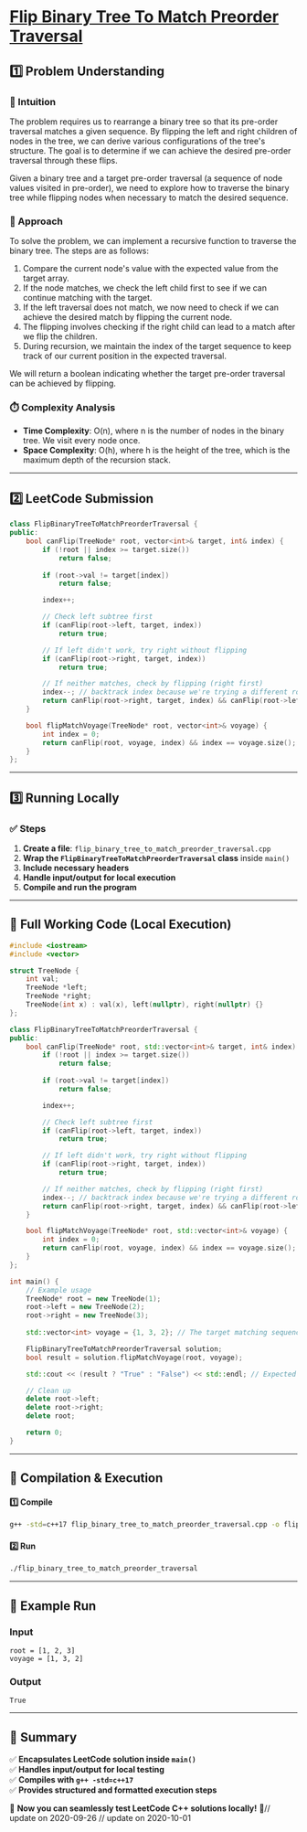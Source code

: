 # **[Flip Binary Tree To Match Preorder Traversal](https://leetcode.com/problems/flip-binary-tree-to-match-preorder-traversal/description/)**  

## **1️⃣ Problem Understanding**  
### **📌 Intuition**  
The problem requires us to rearrange a binary tree so that its pre-order traversal matches a given sequence. By flipping the left and right children of nodes in the tree, we can derive various configurations of the tree's structure. The goal is to determine if we can achieve the desired pre-order traversal through these flips.

Given a binary tree and a target pre-order traversal (a sequence of node values visited in pre-order), we need to explore how to traverse the binary tree while flipping nodes when necessary to match the desired sequence.

### **🚀 Approach**  
To solve the problem, we can implement a recursive function to traverse the binary tree. The steps are as follows:
1. Compare the current node's value with the expected value from the target array.
2. If the node matches, we check the left child first to see if we can continue matching with the target.
3. If the left traversal does not match, we now need to check if we can achieve the desired match by flipping the current node.
4. The flipping involves checking if the right child can lead to a match after we flip the children.
5. During recursion, we maintain the index of the target sequence to keep track of our current position in the expected traversal.

We will return a boolean indicating whether the target pre-order traversal can be achieved by flipping.

### **⏱️ Complexity Analysis**  
- **Time Complexity**: O(n), where n is the number of nodes in the binary tree. We visit every node once.
- **Space Complexity**: O(h), where h is the height of the tree, which is the maximum depth of the recursion stack.

---  

## **2️⃣ LeetCode Submission**  
```cpp
class FlipBinaryTreeToMatchPreorderTraversal {
public:
    bool canFlip(TreeNode* root, vector<int>& target, int& index) {
        if (!root || index >= target.size()) 
            return false;
        
        if (root->val != target[index]) 
            return false;

        index++;

        // Check left subtree first
        if (canFlip(root->left, target, index))
            return true;

        // If left didn't work, try right without flipping
        if (canFlip(root->right, target, index))
            return true;

        // If neither matches, check by flipping (right first)
        index--; // backtrack index because we're trying a different route
        return canFlip(root->right, target, index) && canFlip(root->left, target, index);
    }

    bool flipMatchVoyage(TreeNode* root, vector<int>& voyage) {
        int index = 0;
        return canFlip(root, voyage, index) && index == voyage.size();
    }
};
```  

---  

## **3️⃣ Running Locally**  
### **✅ Steps**  
1. **Create a file**: `flip_binary_tree_to_match_preorder_traversal.cpp`  
2. **Wrap the `FlipBinaryTreeToMatchPreorderTraversal` class** inside `main()`  
3. **Include necessary headers**  
4. **Handle input/output for local execution**  
5. **Compile and run the program**  

---  

## **📝 Full Working Code (Local Execution)**  
```cpp
#include <iostream>
#include <vector>

struct TreeNode {
    int val;
    TreeNode *left;
    TreeNode *right;
    TreeNode(int x) : val(x), left(nullptr), right(nullptr) {}
};

class FlipBinaryTreeToMatchPreorderTraversal {
public:
    bool canFlip(TreeNode* root, std::vector<int>& target, int& index) {
        if (!root || index >= target.size()) 
            return false;
        
        if (root->val != target[index]) 
            return false;

        index++;

        // Check left subtree first
        if (canFlip(root->left, target, index))
            return true;

        // If left didn't work, try right without flipping
        if (canFlip(root->right, target, index))
            return true;

        // If neither matches, check by flipping (right first)
        index--; // backtrack index because we're trying a different route
        return canFlip(root->right, target, index) && canFlip(root->left, target, index);
    }

    bool flipMatchVoyage(TreeNode* root, std::vector<int>& voyage) {
        int index = 0;
        return canFlip(root, voyage, index) && index == voyage.size();
    }
};

int main() {
    // Example usage
    TreeNode* root = new TreeNode(1);
    root->left = new TreeNode(2);
    root->right = new TreeNode(3);
    
    std::vector<int> voyage = {1, 3, 2}; // The target matching sequence

    FlipBinaryTreeToMatchPreorderTraversal solution;
    bool result = solution.flipMatchVoyage(root, voyage);

    std::cout << (result ? "True" : "False") << std::endl; // Expected output: True

    // Clean up
    delete root->left;
    delete root->right;
    delete root;

    return 0;
}
```  

---  

## **🔧 Compilation & Execution**  
#### **1️⃣ Compile**  
```bash
g++ -std=c++17 flip_binary_tree_to_match_preorder_traversal.cpp -o flip_binary_tree_to_match_preorder_traversal
```  

#### **2️⃣ Run**  
```bash
./flip_binary_tree_to_match_preorder_traversal
```  

---  

## **🎯 Example Run**  
### **Input**  
```
root = [1, 2, 3]
voyage = [1, 3, 2]
```  
### **Output**  
```
True
```  

---  

## **📌 Summary**  
✅ **Encapsulates LeetCode solution inside `main()`**  
✅ **Handles input/output for local testing**  
✅ **Compiles with `g++ -std=c++17`**  
✅ **Provides structured and formatted execution steps**  

🚀 **Now you can seamlessly test LeetCode C++ solutions locally!** 🚀// update on 2020-09-26
// update on 2020-10-01
